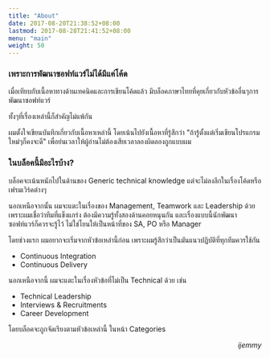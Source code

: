 ```yaml
---
title: "About"
date: 2017-08-20T21:38:52+08:00
lastmod: 2017-08-28T21:41:52+08:00
menu: "main"
weight: 50
---
```


### เพราะการพัฒนาซอฟท์แวร์ไม่ได้มีแค่โค้ด

เมื่อเทียบกับเนื้อหาทางด้านเทคนิคและการเขียนโค้ดแล้ว มีบล็อคภาษาไทยที่คุยเกี่ยวกับหัวข้ออื่นๆการพัฒนาซอฟท์แวร์

ทั้งๆที่เรื่องเหล่านี้ก็สำคัญไม่แพ้กัน

ผมตั้งใจเขียนบันทึกเกี่ยวกับเนื้อหาเหล่านี้  โดยเน้นไปยังเนื้อหาที่รู้สึกว่า "ถ้ารู้ตั้งแต่เริ่มเขียนโปรแกรมใหม่ๆก็คงจะดี" เพื่อย่นเวลาให้ผู้อ่านไม่ต้องเสียเวลาลองผิดลองถูกแบบผม


### ในบล็อคนี้มีอะไรบ้าง?

บล็อคจะเน้นหนักไปในด้านของ Generic technical knowledge แต่จะไม่ลงลึกในเรื่องโค้ดหรือเฟรมเวิร์คต่างๆ

นอกเหนือจากนั้น ผมจะแตะในเรื่องของ Management, Teamwork และ Leadership ด้วย เพราะผมเชื่อว่าทีมที่แข็งแกร่ง ต้องมีความรู้ทั้งสองด้านคอยหนุนกัน และเรื่องแบบนี้นักพัฒนาซอฟท์แวร์ก็ควรจะรู้ไว้ ไม่ใช่โยนให้เป็นหน้าที่ของ SA, PO หรือ Manager

โดยช่วงแรก ผมอยากจะเริ่มจากหัวข้อเหล่านี้ก่อน เพราะผมรู้สึกว่าเป็นมันแนวปฏิบัติที่ทุกทีมควรใช้กัน

* Continuous Integration
* Continuous Delivery

นอกเหนือจากนี้ ผมจะแตะในเรื่องหัวข้อที่ไม่เป็น Technical ด้วย เช่น

* Technical Leadership
* Interviews & Recruitments
* Career Development

โดยบล็อคจะถูกจัดเรียงตามหัวข้อเหล่านี้ ในหน้า Categories




*<div style="text-align: right"> ijemmy </div>*
